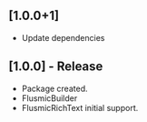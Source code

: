 ## [1.0.0+1]
* Update dependencies

## [1.0.0] - Release
* Package created.
* FlusmicBuilder
* FlusmicRichText initial support.
